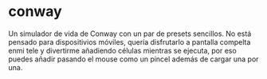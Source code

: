# conway
Un simulador de vida de Conway con un par de presets sencillos.
No está pensado para dispositivios móviles, quería disfrutarlo a pantalla compelta enmi tele y divertirme añadiendo células mientras se ejecuta, por eso puedes añadir pasando el mouse como un pincel además de cargar una por una.
